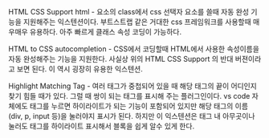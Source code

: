 HTML CSS Support html - 요소의 class에서 css 선택자 요소를 쓸때 자동 완성 기능을 지원해주는 익스텐션이다. 부트스트랩 같은 거대한 css 프레임워크를 사용할때 매우매우 유용하다. 아주 빠르게 클래스 속성 코딩이 가능하다.

HTML to CSS autocompletion - CSS에서 코딩할때 HTML에서 사용한 속성이름을 자동 완성해주는 기능을 지원한다. 사실상 위의 HTML CSS Support 의 반대 버젼이라고 보면 된다. 이 역시 굉장히 유용한 익스텐션.

Highlight Matching Tag - 여러 태그가 중첩되어 있을 때 해당 태그의 끝이 어디인지 찾기 힘들 때가 있다. 그럴 때 쌍이 되는 태그를 표시해 주는 플러그인이다. vs code 자체에도 태그를 누르면 하이라이트가 되는 기능이 포함되어 있지만 해당 태그의 이름(div, p, input 등)을 눌러야지 표시가 된다. 하지만 이 익스텐션은 태그 내 아무곳이나 눌러도 태그를 하이라이트 표시해서 블록을 쉽게 알수 있게 한다.